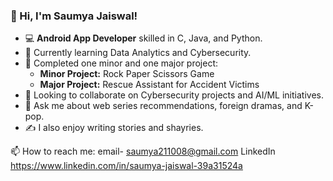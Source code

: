 ### 👋 Hi, I'm Saumya Jaiswal!

- 💻 **Android App Developer** skilled in C, Java, and Python.
- 🌱 Currently learning Data Analytics and Cybersecurity.
- 🔭 Completed one minor and one major project:
  - **Minor Project:** Rock Paper Scissors Game
  - **Major Project:** Rescue Assistant for Accident Victims
- 👯 Looking to collaborate on Cybersecurity projects and AI/ML initiatives.
- 💬 Ask me about web series recommendations, foreign dramas, and K-pop.
- ✍️ I also enjoy writing stories and shayries.

📫 How to reach me: email- saumya211008@gmail.com
LinkedIn https://www.linkedin.com/in/saumya-jaiswal-39a31524a
  

<!---
Saumya5897/Saumya5897 is a ✨ special ✨ repository because its `README.md` (this file) appears on your GitHub profile.
You can click the Preview link to take a look at your changes.
--->
